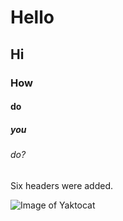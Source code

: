 # Hello
## Hi
### How
#### do
##### you
###### do?

Six headers were added.

![Image of Yaktocat](https://octodex.github.com/images/yaktocat.png)
